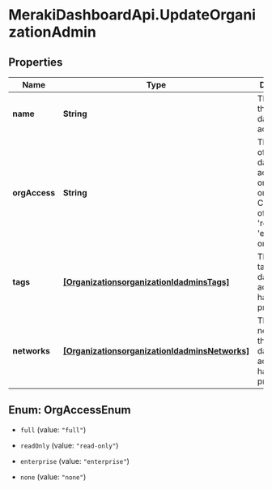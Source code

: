 # MerakiDashboardApi.UpdateOrganizationAdmin

## Properties
Name | Type | Description | Notes
------------ | ------------- | ------------- | -------------
**name** | **String** | The name of the dashboard administrator | [optional] 
**orgAccess** | **String** | The privilege of the dashboard administrator on the organization. Can be one of 'full', 'read-only', 'enterprise' or 'none' | [optional] 
**tags** | [**[OrganizationsorganizationIdadminsTags]**](OrganizationsorganizationIdadminsTags.md) | The list of tags that the dashboard administrator has privileges on | [optional] 
**networks** | [**[OrganizationsorganizationIdadminsNetworks]**](OrganizationsorganizationIdadminsNetworks.md) | The list of networks that the dashboard administrator has privileges on | [optional] 


<a name="OrgAccessEnum"></a>
## Enum: OrgAccessEnum


* `full` (value: `"full"`)

* `readOnly` (value: `"read-only"`)

* `enterprise` (value: `"enterprise"`)

* `none` (value: `"none"`)




